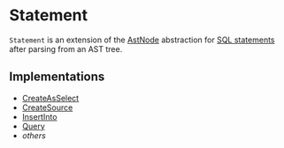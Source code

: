 # Statement

`Statement` is an extension of the [AstNode](AstNode.md) abstraction for [SQL statements](#implementations) after parsing from an AST tree.

## Implementations

* [CreateAsSelect](CreateAsSelect.md)
* [CreateSource](CreateSource.md)
* [InsertInto](InsertInto.md)
* [Query](Query.md)
* _others_
